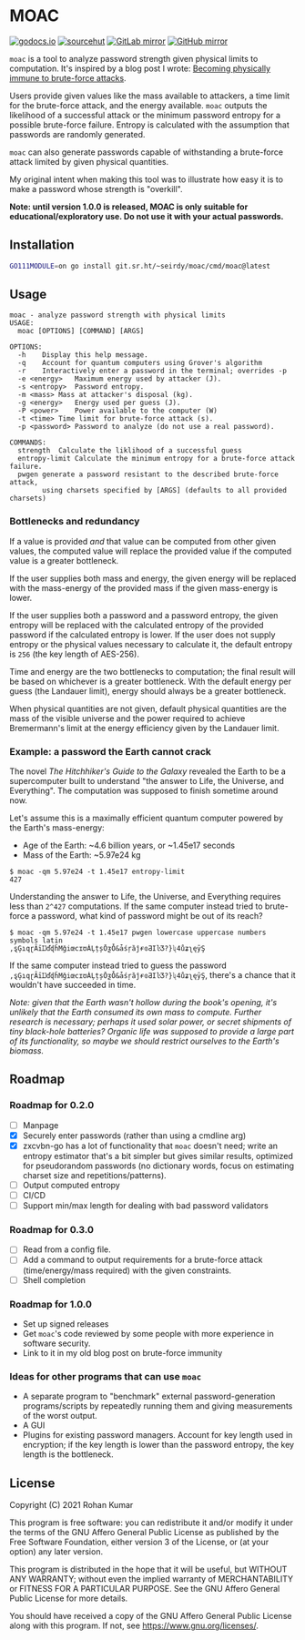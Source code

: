 MOAC
====

[![godocs.io](https://godocs.io/git.sr.ht/~seirdy/moac?status.svg)](https://godocs.io/git.sr.ht/~seirdy/moac) [![sourcehut](https://img.shields.io/badge/repository-sourcehut-lightgrey.svg?logo=data:image/svg+xml;base64,PHN2ZyBmaWxsPSIjZmZmIiB2aWV3Qm94PSIwIDAgNTEyIDUxMiIgeG1sbnM9Imh0dHA6Ly93d3cudzMub3JnLzIwMDAvc3ZnIj48cGF0aCBkPSJNMjU2IDhDMTE5IDggOCAxMTkgOCAyNTZzMTExIDI0OCAyNDggMjQ4IDI0OC0xMTEgMjQ4LTI0OFMzOTMgOCAyNTYgOHptMCA0NDhjLTExMC41IDAtMjAwLTg5LjUtMjAwLTIwMFMxNDUuNSA1NiAyNTYgNTZzMjAwIDg5LjUgMjAwIDIwMC04OS41IDIwMC0yMDAgMjAweiIvPjwvc3ZnPg==)](https://sr.ht/~seirdy/MOAC) [![GitLab mirror](https://img.shields.io/badge/mirror-GitLab-orange.svg?logo=gitlab)](https://gitlab.com/Seirdy/moac) [![GitHub mirror](https://img.shields.io/badge/mirror-GitHub-black.svg?logo=github)](https://github.com/Seirdy/moac)

`moac` is a tool to analyze password strength given physical limits to computation. It's inspired by a blog post I wrote: [Becoming physically immune to brute-force attacks](https://seirdy.one/2021/01/12/password-strength.html).

Users provide given values like the mass available to attackers, a time limit for the brute-force attack, and the energy available. `moac` outputs the likelihood of a successful attack or the minimum password entropy for a possible brute-force failure. Entropy is calculated with the assumption that passwords are randomly generated.

`moac` can also generate passwords capable of withstanding a brute-force attack limited by given physical quantities.

My original intent when making this tool was to illustrate how easy it is to make a password whose strength is "overkill".

**Note: until version 1.0.0 is released, MOAC is only suitable for educational/exploratory use. Do not use it with your actual passwords.**

Installation
------------

```sh
GO111MODULE=on go install git.sr.ht/~seirdy/moac/cmd/moac@latest
```

Usage
-----

```
moac - analyze password strength with physical limits
USAGE:
  moac [OPTIONS] [COMMAND] [ARGS]

OPTIONS:
  -h	Display this help message.
  -q	Account for quantum computers using Grover's algorithm
  -r	Interactively enter a password in the terminal; overrides -p
  -e <energy>	Maximum energy used by attacker (J).
  -s <entropy>	Password entropy.
  -m <mass>	Mass at attacker's disposal (kg).
  -g <energy>	Energy used per guess (J).
  -P <power>	Power available to the computer (W)
  -t <time>	Time limit for brute-force attack (s).
  -p <password>	Password to analyze (do not use a real password).

COMMANDS:
  strength	Calculate the liklihood of a successful guess 
  entropy-limit	Calculate the minimum entropy for a brute-force attack failure.
  pwgen	generate a password resistant to the described brute-force attack,
       	using charsets specified by [ARGS] (defaults to all provided charsets)
```

### Bottlenecks and redundancy

If a value is provided _and_ that value can be computed from other given values, the computed value will replace the provided value if the computed value is a greater bottleneck.

If the user supplies both mass and energy, the given energy will be replaced with the mass-energy of the provided mass if the given mass-energy is lower.

If the user supplies both a password and a password entropy, the given entropy will be replaced with the calculated entropy of the provided password if the calculated entropy is lower. If the user does not supply entropy or the physical values necessary to calculate it, the default entropy is `256` (the key length of AES-256).

Time and energy are the two bottlenecks to computation; the final result will be based on whichever is a greater bottleneck. With the default energy per guess (the Landauer limit), energy should always be a greater bottleneck.

When physical quantities are not given, default physical quantities are the mass of the visible universe and the power required to achieve Bremermann's limit at the energy efficiency given by the Landauer limit.

### Example: a password the Earth cannot crack

The novel _The Hitchhiker's Guide to the Galaxy_ revealed the Earth to be a supercomputer built to understand "the answer to Life, the Universe, and Everything". The computation was supposed to finish sometime around now.

Let's assume this is a maximally efficient quantum computer powered by the Earth's mass-energy:

- Age of the Earth: ~4.6 billion years, or ~1.45e17 seconds
- Mass of the Earth: ~5.97e24 kg

```console
$ moac -qm 5.97e24 -t 1.45e17 entropy-limit
427
```

Understanding the answer to Life, the Universe, and Everything requires less than `2^427` computations. If the same computer instead tried to brute-force a password, what kind of password might be out of its reach?

```console
$ moac -qm 5.97e24 -t 1.45e17 pwgen lowercase uppercase numbers symbols latin
,ȿĢıqɽȂīĲďɖȟMǧiœcɪʊȦĻțșŌƺȰ&ǡśŗȁĵɍɞƋIŀƷ?}ʯ4ůʑʅęȳŞ
```

If the same computer instead tried to guess the password `,ȿĢıqɽȂīĲďɖȟMǧiœcɪʊȦĻțșŌƺȰ&ǡśŗȁĵɍɞƋIŀƷ?}ʯ4ůʑʅęȳŞ`, there's a chance that it wouldn't have succeeded in time.

_Note: given that the Earth wasn't hollow during the book's opening, it's unlikely that the Earth consumed its own mass to compute. Further research is necessary; perhaps it used solar power, or secret shipments of tiny black-hole batteries? Organic life was supposed to provide a large part of its functionality, so maybe we should restrict ourselves to the Earth's biomass._

Roadmap
-------

### Roadmap for 0.2.0

- [ ] Manpage
- [X] Securely enter passwords (rather than using a cmdline arg)
- [X] zxcvbn-go has a lot of functionality that `moac` doesn't need; write an entropy estimator that's a bit simpler but gives similar results, optimized for pseudorandom passwords (no dictionary words, focus on estimating charset size and repetitions/patterns).
- [ ] Output computed entropy
- [ ] CI/CD
- [ ] Support min/max length for dealing with bad password validators

### Roadmap for 0.3.0

- [ ] Read from a config file.
- [ ] Add a command to output requirements for a brute-force attack (time/energy/mass required) with the given constraints.
- [ ] Shell completion

### Roadmap for 1.0.0

- Set up signed releases
- Get `moac`'s code reviewed by some people with more experience in software security.
- Link to it in my old blog post on brute-force immunity

### Ideas for other programs that can use `moac`

- A separate program to "benchmark" external password-generation programs/scripts by repeatedly running them and giving measurements of the worst output.
- A GUI
- Plugins for existing password managers. Account for key length used in encryption; if the key length is lower than the password entropy, the key length is the bottleneck.

License
-------

Copyright (C) 2021 Rohan Kumar

This program is free software: you can redistribute it and/or modify it under the terms of the GNU Affero General Public License as published by the Free Software Foundation, either version 3 of the License, or (at your option) any later version.

This program is distributed in the hope that it will be useful, but WITHOUT ANY WARRANTY; without even the implied warranty of MERCHANTABILITY or FITNESS FOR A PARTICULAR PURPOSE. See the GNU Affero General Public License for more details.

You should have received a copy of the GNU Affero General Public License along with this program. If not, see <https://www.gnu.org/licenses/>.

